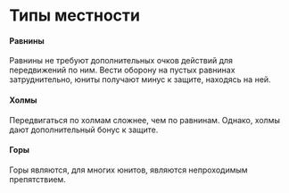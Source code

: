 # Типы местности

#### Равнины

Равнины не требуют дополнительных очков действий для передвижений по ним.
Вести оборону на пустых равнинах затруднительно, юниты получают минус к защите,
находясь на ней.

#### Холмы

Передвигаться по холмам сложнее, чем по равнинам. Однако, холмы дают дополнительный
бонус к защите.

#### Горы

Горы являются, для многих юнитов, являются непроходимым препятствием.
